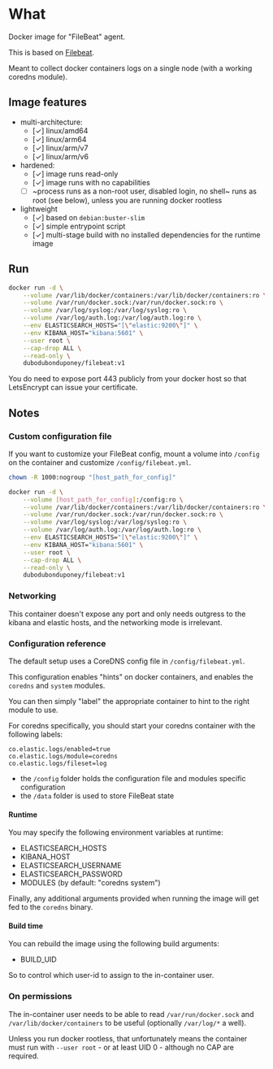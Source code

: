# What

Docker image for "FileBeat" agent.

This is based on [Filebeat](https://www.elastic.co/products/beats/filebeat).

Meant to collect docker containers logs on a single node (with a working coredns module).

## Image features

 * multi-architecture:
    * [✓] linux/amd64
    * [✓] linux/arm64
    * [✓] linux/arm/v7
    * [✓] linux/arm/v6
 * hardened:
    * [✓] image runs read-only
    * [✓] image runs with no capabilities
    * [ ] ~process runs as a non-root user, disabled login, no shell~ runs as root (see below), unless you are running docker rootless
 * lightweight
    * [✓] based on `debian:buster-slim`
    * [✓] simple entrypoint script
    * [✓] multi-stage build with no installed dependencies for the runtime image

## Run

```bash
docker run -d \
    --volume /var/lib/docker/containers:/var/lib/docker/containers:ro \
    --volume /var/run/docker.sock:/var/run/docker.sock:ro \
    --volume /var/log/syslog:/var/log/syslog:ro \
    --volume /var/log/auth.log:/var/log/auth.log:ro \
    --env ELASTICSEARCH_HOSTS="[\"elastic:9200\"]" \
    --env KIBANA_HOST="kibana:5601" \
    --user root \
    --cap-drop ALL \
    --read-only \
    dubodubonduponey/filebeat:v1
```

You do need to expose port 443 publicly from your docker host so that LetsEncrypt can issue your certificate.

## Notes

### Custom configuration file

If you want to customize your FileBeat config, mount a volume into `/config` on the container and customize `/config/filebeat.yml`.

```bash
chown -R 1000:nogroup "[host_path_for_config]"

docker run -d \
    --volume [host_path_for_config]:/config:ro \
    --volume /var/lib/docker/containers:/var/lib/docker/containers:ro \
    --volume /var/run/docker.sock:/var/run/docker.sock:ro \
    --volume /var/log/syslog:/var/log/syslog:ro \
    --volume /var/log/auth.log:/var/log/auth.log:ro \
    --env ELASTICSEARCH_HOSTS="[\"elastic:9200\"]" \
    --env KIBANA_HOST="kibana:5601" \
    --user root \
    --cap-drop ALL \
    --read-only \
    dubodubonduponey/filebeat:v1
```

### Networking

This container doesn't expose any port and only needs outgress to the kibana and elastic hosts, and the networking mode is irrelevant.


### Configuration reference

The default setup uses a CoreDNS config file in `/config/filebeat.yml`.

This configuration enables "hints" on docker containers, and enables the `coredns` and `system` modules.

You can then simply "label" the appropriate container to hint to the right module to use.

For coredns specifically, you should start your coredns container with the following labels:

```
co.elastic.logs/enabled=true
co.elastic.logs/module=coredns
co.elastic.logs/fileset=log
```

 * the `/config` folder holds the configuration file and modules specific configuration
 * the `/data` folder is used to store FileBeat state

#### Runtime

You may specify the following environment variables at runtime:

 * ELASTICSEARCH_HOSTS
 * KIBANA_HOST
 * ELASTICSEARCH_USERNAME
 * ELASTICSEARCH_PASSWORD
 * MODULES (by default: "coredns system")

Finally, any additional arguments provided when running the image will get fed to the `coredns` binary.

#### Build time

You can rebuild the image using the following build arguments:

 * BUILD_UID
 
So to control which user-id to assign to the in-container user.

### On permissions

The in-container user needs to be able to read `/var/run/docker.sock` and 
`/var/lib/docker/containers` to be useful (optionally `/var/log/*` a well).

Unless you run docker rootless, that unfortunately means the container must run with `--user root` - or at least UID 0 - although no CAP are required.

